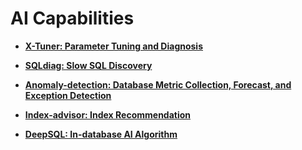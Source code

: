 # AI Capabilities<a name="EN-US_TOPIC_0000001091443838"></a>

-   **[X-Tuner: Parameter Tuning and Diagnosis](x-tuner-parameter-tuning-and-diagnosis.md)**  

-   **[SQLdiag: Slow SQL Discovery](sqldiag-slow-sql-discovery.md)** 

-   **[Anomaly-detection: Database Metric Collection, Forecast, and Exception Detection](anomaly-detection-database-metric-collection-forecast-and-exception-detection.md)**  

-   **[Index-advisor: Index Recommendation](index-advisor-index-recommendation.md)**  

-   **[DeepSQL: In-database AI Algorithm](deepsql-in-database-ai-algorithm.md)**  
